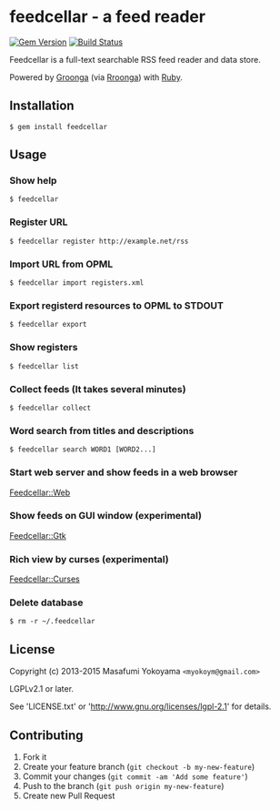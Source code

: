 # feedcellar - a feed reader

[![Gem Version](https://badge.fury.io/rb/feedcellar.svg)](http://badge.fury.io/rb/feedcellar)
[![Build Status](https://secure.travis-ci.org/myokoym/feedcellar.png?branch=master)](http://travis-ci.org/myokoym/feedcellar)

Feedcellar is a full-text searchable RSS feed reader and data store.

Powered by [Groonga][] (via [Rroonga][]) with [Ruby][].

[Groonga]:http://groonga.org/
[Rroonga]:http://ranguba.org/#about-rroonga
[Ruby]:https://www.ruby-lang.org/

## Installation

    $ gem install feedcellar

## Usage

### Show help

    $ feedcellar

### Register URL

    $ feedcellar register http://example.net/rss

### Import URL from OPML

    $ feedcellar import registers.xml

### Export registerd resources to OPML to STDOUT

    $ feedcellar export

### Show registers

    $ feedcellar list

### Collect feeds (It takes several minutes)

    $ feedcellar collect

### Word search from titles and descriptions

    $ feedcellar search WORD1 [WORD2...]

### Start web server and show feeds in a web browser

[Feedcellar::Web](https://github.com/feedcellar/feedcellar-web)

### Show feeds on GUI window (experimental)

[Feedcellar::Gtk](https://github.com/feedcellar/feedcellar-gtk)

### Rich view by curses (experimental)

[Feedcellar::Curses](https://github.com/feedcellar/feedcellar-curses)

### Delete database

    $ rm -r ~/.feedcellar

## License

Copyright (c) 2013-2015 Masafumi Yokoyama `<myokoym@gmail.com>`

LGPLv2.1 or later.

See 'LICENSE.txt' or 'http://www.gnu.org/licenses/lgpl-2.1' for details.

## Contributing

1. Fork it
2. Create your feature branch (`git checkout -b my-new-feature`)
3. Commit your changes (`git commit -am 'Add some feature'`)
4. Push to the branch (`git push origin my-new-feature`)
5. Create new Pull Request
